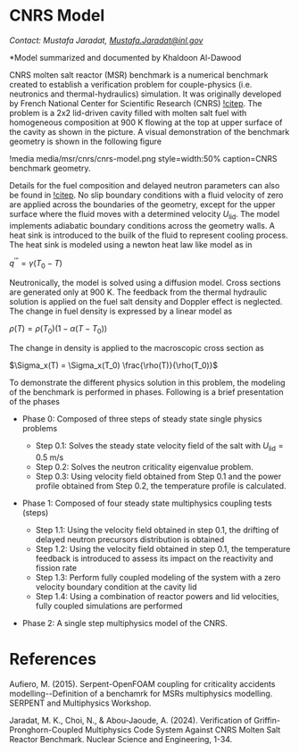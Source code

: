 # CNRS Model

*Contact: Mustafa Jaradat, Mustafa.Jaradat@inl.gov*

*Model summarized and documented by Khaldoon Al-Dawood

CNRS molten salt reactor (MSR) benchmark is a numerical benchmark created to establish a verification 
problem for couple-physics (i.e. neutronics and thermal-hydraulics) simulation. It was originally 
developed by French National Center for Scientific Research (CNRS) [!citep](aufiero2015serpent).
The problem is a 2x2 lid-driven cavity filled with molten salt fuel with homogeneous composition at 
900 K flowing at the top at upper surface of the cavity as shown in the picture. 
A visual demonstration of the benchmark geometry is shown in the following figure

!media media/msr/cnrs/cnrs-model.png
  style=width:50%
  caption=CNRS benchmark geometry.

Details for the fuel composition and delayed neutron parameters can also be 
found in [!citep](jaradat2024verification).
No slip boundary conditions with a fluid velocity of zero are applied across the boundaries of the 
geometry, except for the upper surface where the fluid moves with a determined velocity $U_\text{lid}$.
The model implements adiabatic boundary conditions across the geometry walls.
A heat sink is introduced to the builk of the fluid to represent cooling process.
The heat sink is modeled using a newton heat law like model as in

$q^{\prime \prime \prime}=\gamma \left(T_0-T\right)$

Neutronically, the model is solved using a diffusion model.
Cross sections are generated only at 900 K.
The feedback from the thermal hydraulic solution is applied on the fuel salt density and Doppler effect
is neglected.
The change in fuel density is expressed by a linear model as

$\rho(T) = \rho(T_0)\left(1-\alpha(T-T_0)\right)$

The change in density is applied to the macroscopic cross section as

$\Sigma_x(T) = \Sigma_x(T_0) \frac{\rho(T)}{\rho(T_0)}$

To demonstrate the different physics solution in this problem, the modeling of the
benchmark is performed in phases.
Following is a brief presentation of the phases

- Phase 0: Composed of three steps of steady state single physics problems

  - Step 0.1: Solves the steady state velocity field of the salt with $U_\text{lid} = 0.5$ m/s
  - Step 0.2: Solves the neutron criticality eigenvalue problem.
  - Step 0.3: Using velocity field obtained from Step 0.1 and the power profile obtained from
              Step 0.2, the temperature profile is calculated.

- Phase 1: Composed of four steady state multiphysics coupling tests (steps)

  - Step 1.1: Using the velocity field obtained in step 0.1, the drifting of delayed 
              neutron precursors distribution is obtained
  - Step 1.2: Using the velocity field obtained in step 0.1, the temperature feedback 
              is introduced to assess its impact on the reactivity and fission rate
  - Step 1.3: Perform fully coupled modeling of the system with a zero velocity 
              boundary condition at the cavity lid
  - Step 1.4: Using a combination of reactor powers and lid velocities, fully coupled 
              simulations are performed

- Phase 2: A single step multiphysics model of the CNRS.


# References

Aufiero, M. (2015). Serpent-OpenFOAM coupling for criticality accidents modelling--Definition of a benchamrk 
for MSRs multiphysics modelling. SERPENT and Multiphysics Workshop.

Jaradat, M. K., Choi, N., & Abou-Jaoude, A. (2024). Verification of Griffin-Pronghorn-Coupled Multiphysics 
Code System Against CNRS Molten Salt Reactor Benchmark. Nuclear Science and Engineering, 1-34.

